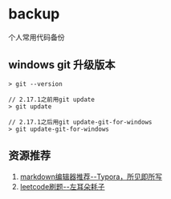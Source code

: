 # backup
个人常用代码备份

## windows git 升级版本
```
> git --version

// 2.17.1之前用git update
> git update

// 2.17.1之后用git update-git-for-windows
> git update-git-for-windows
```

## 资源推荐

1. [markdown编辑器推荐--Typora，所见即所写](https://www.typora.io/#)
1. [leetcode刷题--左耳朵耗子](https://github.com/haoel/leetcode)
